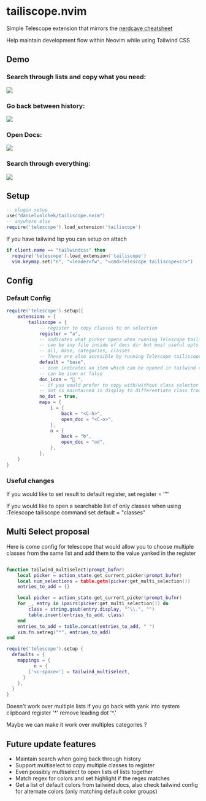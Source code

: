 # tailiscope.nvim

Simple Telescope extension that mirrors the [nerdcave cheatsheet](https://nerdcave.com/tailwind-cheat-sheet)

Help maintain development flow within Neovim while using Tailwind CSS

## Demo

### Search through lists and copy what you need:

![](https://github.com/DanielVolchek/tailiscope-media/blob/main/gifs/main.gif)

### Go back between history:

![](https://github.com/DanielVolchek/tailiscope-media/blob/main/gifs/back.gif)

### Open Docs:

![](https://github.com/DanielVolchek/tailiscope-media/blob/main/gifs/docs.gif)

### Search through everything:

![](https://github.com/DanielVolchek/tailiscope-media/blob/main/gifs/all.gif)

## Setup

```lua
-- plugin setup
use("danielvolchek/tailiscope.nvim")
-- anywhere else
require('telescope').load_extension('tailiscope')
```

If you have tailwind lsp you can setup on attach

```lua
if client.name == "tailwindcss" then
  require('telescope').load_extension('tailiscope')
  vim.keymap.set("n", "<leader>fw", "<cmd>Telescope tailiscope<cr>")
```

## Config

### Default Config

```lua
require('telescope').setup({
	extensions = {
		tailiscope = {
			-- register to copy classes to on selection
			register = "a",
		 	-- indicates what picker opens when running Telescope tailiscope
			-- can be any file inside of docs dir but most useful opts are
			-- all, base, categories, classes
			-- These are also accesible by running Telescope tailiscope <picker>
			default = "base",
			-- icon indicates an item which can be opened in tailwind docs
			-- can be icon or false
			doc_icon = " ",
		  	-- if you would prefer to copy with/without class selector
		 	-- dot is maintained in display to differentiate class from other pickers
			no_dot = true,
			maps = {
				i = {
					back = "<C-h>",
					open_doc = "<C-o>",
				},
				n = {
					back = "b",
					open_doc = "od",
				},
			},
	}
}
```

### Useful changes

If you would like to set result to default register, set register = '"'

If you would like to open a searchable list of only classes when using :Telescope tailiscope command set default = "classes"

## Multi Select proposal

Here is come config for telescope that would allow you to choose multiple classes from the same list and add them to the value yanked in the register

```lua

function tailwind_multiselect(prompt_bufnr)
    local picker = action_state.get_current_picker(prompt_bufnr)
    local num_selections = table.getn(picker:get_multi_selection())
    entries_to_add = {}

    local picker = action_state.get_current_picker(prompt_bufnr)
    for _, entry in ipairs(picker:get_multi_selection()) do
        class = string.gsub(entry.display, "^\\.", "")
        table.insert(entries_to_add, class)
    end
    entries_to_add = table.concat(entries_to_add, " ")
    vim.fn.setreg("*", entries_to_add)
end

require('telescope').setup {
  defaults = {
    mappings = {
          n = {
        ['<c-space>'] = tailwind_multiselect,
      }
    },
  }
}
```

Doesn't work over multiple lists if you go back with <C-h>
yank into system clipboard register '*'
remove leading dot '^.'

Maybe we can make it work over multiples categories ?

## Future update features

- Maintain search when going back through history
- Support multiselect to copy multiple classes to register
- Even possibly multiselect to open lists of lists together
- Match regex for colors and set highlight if the regex matches
- Get a list of default colors from tailwind docs, also check tailwind config for alternate colors (only matching default color groups)
